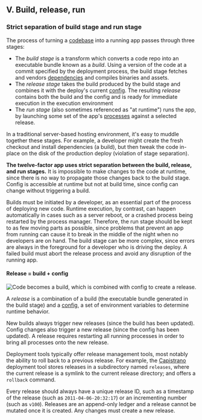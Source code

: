 ## V. Build, release, run
### Strict separation of build stage and run stage

The process of turning a [codebase](/codebase) into a running app passes through three stages:

* The *build stage* is a transform which converts a code repo into an executable bundle known as a *build*.  Using a version of the code at a commit specified by the deployment process, the build stage fetches and vendors [dependencies](/dependencies) and compiles binaries and assets.
* The *release stage* takes the build produced by the build stage and combines it with the deploy's current [config](/config).  The resulting *release* contains both the build and the config and is ready for immediate execution in the execution environment
* The *run stage* (also sometimes referenced as "at runtime") runs the app, by launching some set of the app's [processes](/processes) against a selected release.

In a traditional server-based hosting environment, it's easy to muddle together these stages.  For example, a developer might create the fresh checkout and install dependencies (a build), but then tweak the code in-place on the disk of the production deploy (violation of stage separation).

**The twelve-factor app uses strict separation between the build, release, and run stages.**  It is impossible to make changes to the code at runtime, since there is no way to propagate those changes back to the build stage.  Config is accessible at runtime but not at build time, since config can change without triggering a build.

Builds must be initiated by a developer, as an essential part of the process of deploying new code.  Runtime execution, by contrast, can happen automatically in cases such as a server reboot, or a crashed process being restarted by the process manager.  Therefore, the run stage should be kept to as few moving parts as possible, since problems that prevent an app from running can cause it to break in the middle of the night when no developers are on hand.  The build stage can be more complex, since errors are always in the foreground for a developer who is driving the deploy.  A failed build must abort the release process and avoid any disruption of the running app.

#### Release = build + config

![Code becomes a build, which is combined with config to create a release.](/images/release.png)

A *release* is a combination of a build (the executable bundle generated in the build stage) and a [config](/config), a set of environment variables to determine runtime behavior.

New builds always trigger new releases (since the build has been updated).  Config changes also trigger a new release (since the config has been updated).  A release requires restarting all running processes in order to bring all processes onto the new release.

Deployment tools typically offer release management tools, most notably the ability to roll back to a previous release.  For example, the [Capistrano](https://github.com/capistrano/capistrano/wiki) deployment tool stores releases in a subdirectory named `releases`, where the current release is a symlink to the current release directory; and offers a `rollback` command.

Every release should always have a unique release ID, such as a timestamp of the release (such as `2011-04-06-20:32:17`) or an incrementing number (such as `v100`).  Releases are an append-only ledger and a release cannot be mutated once it is created.  Any changes must create a new release.

